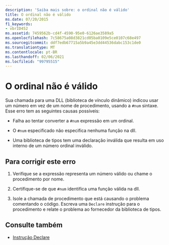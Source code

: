 ```yaml
---
description: 'Saiba mais sobre: o ordinal não é válido'
title: O ordinal não é válido
ms.date: 07/20/2015
f1_keywords:
- vbrID452
ms.assetid: 7459562b-cd4f-4590-95e0-6126ae3589a5
ms.openlocfilehash: 7c58675a08d3821cd05ba0109e5ce0107c68e497
ms.sourcegitcommit: ddf7edb67715a5b9a45e3dd44536dabc153c1de0
ms.translationtype: MT
ms.contentlocale: pt-BR
ms.lasthandoff: 02/06/2021
ms.locfileid: "99795515"
---
```

# <a name="ordinal-is-not-valid"></a>O ordinal não é válido

Sua chamada para uma DLL (biblioteca de vínculo dinâmico) indicou usar um número em vez de um nome de procedimento, usando a `#num` sintaxe. Esse erro tem as seguintes causas possíveis:  
  
- Falha ao tentar converter a `#num` expressão em um ordinal.  
  
- O `#num` especificado não especifica nenhuma função na dll.  
  
- Uma biblioteca de tipos tem uma declaração inválida que resulta em uso interno de um número ordinal inválido.  
  
## <a name="to-correct-this-error"></a>Para corrigir este erro  
  
1. Verifique se a expressão representa um número válido ou chame o procedimento por nome.  
  
2. Certifique-se de que `#num` identifica uma função válida na dll.  
  
3. Isole a chamada de procedimento que está causando o problema comentando o código. Escreva uma `Declare` instrução para o procedimento e relate o problema ao fornecedor da biblioteca de tipos.  
  
## <a name="see-also"></a>Consulte também

- [Instrução Declare](../statements/declare-statement.md)
